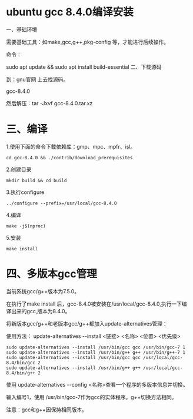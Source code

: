 # ubuntu gcc 8.4.0编译安装

一、基础环境

需要基础工具：如make,gcc,g++,pkg-config 等，才能进行后续操作。

命令：

sudo apt update && sudo  apt install build-essential
二、下载源码

到：gnu官网 上去找源码。

gcc-8.4.0

然后解压：tar -Jxvf gcc-8.4.0.tar.xz

# 三、编译

1.使用下面的命令下载依赖库：gmp、mpc、mpfr、isl。
```
cd gcc-8.4.0 && ./contrib/download_prerequisites
```
2.创建目录        
```
mkdir build && cd build
```

3.执行configure    
```
../configure --prefix=/usr/local/gcc-8.4.0
```
4.编译
```
make -j$(nproc)
```
5.安装
```
make install
```

# 四、多版本gcc管理

当前系统gcc/g++版本为7.5.0。



 在执行了make install 后，gcc-8.4.0被安装在/usr/local/gcc-8.4.0,执行一下编译出来的gcc,版本为8.4.0。



 将新版本gcc/g++和老版本gcc/g++都加入update-alternatives管理：

使用方法： update-alternatives --install <链接> <名称> <位置> <优先级>
```
sudo update-alternatives --install /usr/bin/gcc gcc /usr/bin/gcc-7 1
sudo update-alternatives --install /usr/bin/g++ g++ /usr/bin/g++-7 1
sudo update-alternatives --install /usr/bin/gcc gcc /usr/local/gcc-8.4/bin/gcc 2
sudo update-alternatives --install /usr/bin/g++ g++ /usr/local/gcc-8.4/bin/g++ 2
```
使用  update-alternatives --config  <名称>查看一个程序的多版本信息并切换。

输入编号1，使用 /usr/bin/gcc-7作为gcc的实体程序。g++切换方法相同。

注意：gcc和g++因保持相同版本。
